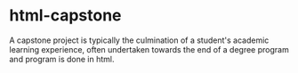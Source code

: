 # html-capstone
A capstone project is typically the culmination of a student's academic learning experience, often undertaken towards the end of a degree program and program is done in html.
